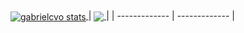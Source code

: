 <a href="https://github.com/gabrielcvo/github-readme-stats">
  <img align="center" src="https://github-readme-stats.vercel.app/api?username=gabrielcvo&show_icons=true&include_all_commits=true&theme=buefy&hide_border=true" alt="gabrielcvo    stats" />
</a> |
<a href="https://github.com/gabrielcvo/github-readme-stats">
 <img align="center" src="https://github-readme-stats.vercel.app/api/top-langs/?username=gabrielcvo&layout=compact&theme=buefy&hide_border=true" />
</a> |
| ------------- | ------------- |

